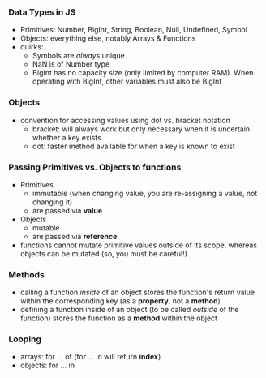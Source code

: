 ### Data Types in JS
- Primitives: Number, BigInt, String, Boolean, Null, Undefined, Symbol
- Objects: everything else, notably Arrays & Functions
- quirks:
  - Symbols are *always* unique
  - NaN is of Number type
  - BigInt has no capacity size (only limited by computer RAM). When operating with BigInt, other variables must also be BigInt

### Objects
- convention for accessing values using dot vs. bracket notation
  - bracket: will always work but only necessary when it is uncertain whether a key exists
  - dot: faster method available for when a key is known to exist

### Passing Primitives vs. Objects to functions
- Primitives
  - immutable (when changing value, you are re-assigning a value, not changing it)
  - are passed via **value**
- Objects
  - mutable
  - are passed via **reference**
- functions cannot mutate primitive values outside of its scope, whereas objects can be mutated (so, you must be careful!)

### Methods
- calling a function *inside* of an object stores the function's return value within the corresponding key (as a **property**, not a **method**)
- defining a function inside of an object (to be called *outside* of the function) stores the function as a **method** within the object

### Looping
- arrays: for ... of (for ... in will return **index**)
- objects: for ... in
